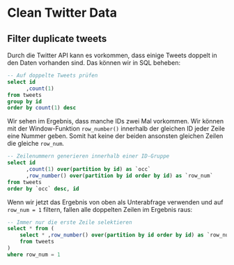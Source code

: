 # Clean Twitter Data

## Filter duplicate tweets

Durch die Twitter API kann es vorkommen, dass einige Tweets doppelt in den Daten vorhanden sind. Das können wir in SQL beheben:

```sql
-- Auf doppelte Tweets prüfen
select id
      ,count(1) 
from tweets
group by id 
order by count(1) desc
```

Wir sehen im Ergebnis, dass manche IDs zwei Mal vorkommen. Wir können mit der Window-Funktion `row_number()` innerhalb der gleichen ID jeder Zeile eine Nummer geben. Somit hat keine der beiden ansonsten gleichen Zeilen die gleiche `row_num`.

```sql
-- Zeilenummern generieren innerhalb einer ID-Gruppe
select id
      ,count(1) over(partition by id) as `occ`
      ,row_number() over(partition by id order by id) as `row_num`
from tweets
order by `occ` desc, id
```

Wenn wir jetzt das Ergebnis von oben als Unterabfrage verwenden und auf `row_num = 1` filtern, fallen alle doppelten Zeilen im Ergebnis raus:

```sql
-- Immer nur die erste Zeile selektieren
select * from (
    select * ,row_number() over(partition by id order by id) as `row_num`
    from tweets
)
where row_num = 1
```
